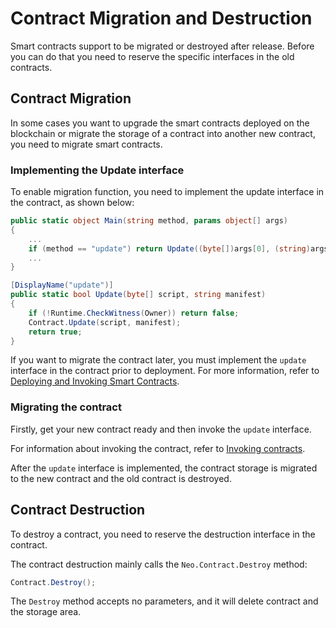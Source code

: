 # Contract Migration and Destruction

Smart contracts support to be migrated or destroyed after release. Before you can do that you need to reserve the specific interfaces in the old contracts.

## Contract Migration

In some cases you want to upgrade the smart contracts deployed on the blockchain or migrate the storage of a contract into another new contract, you need to migrate smart contracts.

### Implementing the Update interface
To enable migration function, you need to implement the update interface in the contract, as shown below:

```c#
public static object Main(string method, params object[] args)
{
    ...
    if (method == "update") return Update((byte[])args[0], (string)args[1]);
    ...
}

[DisplayName("update")]
public static bool Update(byte[] script, string manifest)
{
    if (!Runtime.CheckWitness(Owner)) return false;
    Contract.Update(script, manifest);
    return true;
}
```

If you want to migrate the contract later, you must implement the `update` interface in the contract prior to deployment. For more information, refer to [Deploying and Invoking Smart Contracts](../deploy/deploy.md).

### Migrating the contract
Firstly, get your new contract ready and then invoke the `update` interface.

For information about invoking the contract, refer to [Invoking contracts](../deploy/invoke.md).

After the `update` interface is implemented, the contract storage is migrated to the new contract and the old contract is destroyed.

## Contract Destruction

To destroy a contract, you need to reserve the destruction interface in the contract.

The contract destruction mainly calls the `Neo.Contract.Destroy` method:

```c#
Contract.Destroy();
```

The `Destroy` method accepts no parameters, and it will delete contract and the storage area.

